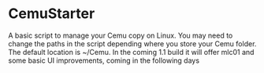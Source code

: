 # CemuStarter
A basic script to manage your Cemu copy on Linux.
You may need to change the paths in the script depending where you store your Cemu folder.
The default location is ~/Cemu.
In the coming 1.1 build it will offer mlc01 and some basic UI improvements, coming in the following days

